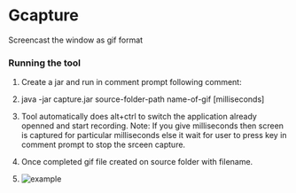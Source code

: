 # Gcapture
Screencast the window as gif format 

### Running the tool

1. Create a jar and run in comment prompt following comment:

2. java -jar capture.jar source-folder-path name-of-gif [milliseconds]

3. Tool automatically does alt+ctrl to switch the application already openned and start recording.
Note: If you give milliseconds then screen is captured for particular milliseconds else it wait for user to press key in comment prompt to stop the srceen capture.

4. Once completed gif file created on source folder with filename.

5. ![example](https://github.com/prawin20/Gcapture/blob/master/test.gif)


